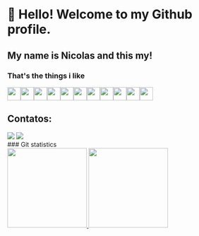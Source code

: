 # 👋 Hello! Welcome to my Github profile.
## My name is Nicolas and this my!
### That's the things i like
<img src="https://cdn.jsdelivr.net/gh/devicons/devicon/icons/git/git-original.svg" height="30" width="30"/><img src="https://cdn.jsdelivr.net/gh/devicons/devicon/icons/vuejs/vuejs-original.svg" height="30" width="30"/><img src="https://cdn.jsdelivr.net/gh/devicons/devicon/icons/react/react-original.svg" height="30" width="30"/><img src="https://cdn.jsdelivr.net/gh/devicons/devicon/icons/angularjs/angularjs-original.svg" height="30" width="30"/><img src="https://cdn.jsdelivr.net/gh/devicons/devicon/icons/java/java-original.svg" height="30" width="30"/><img src="https://cdn.jsdelivr.net/gh/devicons/devicon/icons/postgresql/postgresql-original.svg" height="30" width="30"/><img src="https://cdn.jsdelivr.net/gh/devicons/devicon/icons/mongodb/mongodb-original-wordmark.svg" height="30" width="30"/><img src="https://cdn.jsdelivr.net/gh/devicons/devicon/icons/nodejs/nodejs-original-wordmark.svg" height="30" width="30"/><img src="https://cdn.jsdelivr.net/gh/devicons/devicon/icons/html5/html5-original.svg" height="30" width="30"/><img src="https://cdn.jsdelivr.net/gh/devicons/devicon/icons/css3/css3-original.svg" height="30" width="30"/><img src="https://cdn.jsdelivr.net/gh/devicons/devicon/icons/sass/sass-original.svg" height="30" width="30"/>
## Contatos:
<div>
<a href = "mailto:contato@nicolastripoliguimaraes@gmail.com"><img src="https://img.shields.io/badge/Gmail-D14836?style=for-the-badge&logo=gmail&logoColor=white" target="_blank"></a>
<a href="https://www.linkedin.com/in/nicolas-guimaraes-602812171" target="_blank"><img src="https://img.shields.io/badge/-LinkedIn-%230077B5?style=for-the-badge&logo=linkedin&logoColor=white" target="_blank"></a>   
</div>
### Git statistics
<div>
<a href="https://github.com/NicolasTripoli">
<img height="180em" src="https://github-readme-stats.vercel.app/api/top-langs/?username=NicolasTripoli&layout=compact&langs_count=7&theme=dracula"/>
<img height="180em" src="https://github-readme-stats.vercel.app/api?username=NicolasTripoli&show_icons=true&theme=dracula&include_all_commits=true&count_private=true"/>
</div>
